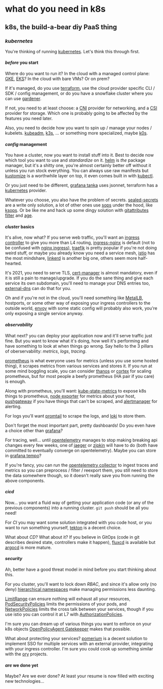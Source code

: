 # what do you need in k8s

## k8s, the build-a-bear diy PaaS thing

### _kubernetes_

You're thinking of running [kubernetes](https://kubernetes.io/).
Let's think this through first.

#### _before_ you start

Where do you want to run it?
In the cloud with a managed control plane:
[GKE](https://cloud.google.com/kubernetes-engine),
[EKS](https://aws.amazon.com/eks/)?
In the cloud with bare VMs?
Or on prem?

If it's managed,
do you use [terraform](https://www.terraform.io/),
use the cloud provider specific CLI / SDK / config management,
or do you have a snowflake cluster where you can use [gardener](https://gardener.cloud/).

If not, you need to at least choose:
a [CNI](https://github.com/containernetworking/cni) provider for networking,
and a [CSI](https://github.com/container-storage-interface/spec) provider for storage.
Which one is probably going to be affected by the features you need later.

Also, you need to decide how you want to spin up / manage your nodes / kubelets.
[kubeadm](https://github.com/kubernetes/kubeadm),
[k3s](https://k3s.io/), ...
or something more specialized, maybe [k0s](https://k0sproject.io/).

#### _config_ management

You have a cluster, now you want to install stuff into it.
Best to decide now which tool you want to use and _standardize_ on it.
[helm](https://helm.sh/) is _the_ package manager, but it's a shitty one,
you're almost certainly better off without it unless you run stock everything.
You can always use raw manifests
but [kustomize](https://kustomize.io/) is a worthwhile layer on top,
it even comes built in with [kubectl](https://kubernetes.io/docs/reference/kubectl/kubectl/).

Or you just need to be different,
[grafana tanka](https://grafana.com/oss/tanka/) uses jsonnet,
terraform has a [kubernetes](https://registry.terraform.io/providers/hashicorp/kubernetes/latest/docs) provider.

Whatever you choose, you also have the problem of secrets.
[sealed-secrets](https://github.com/bitnami-labs/sealed-secrets) are a write only solution,
a lot of other ones use [sops](https://github.com/mozilla/sops) under the hood,
like [ksops](https://github.com/viaduct-ai/kustomize-sops).
Or be like me and hack up some dingy solution with [gitattributes filter](https://git-scm.com/docs/gitattributes#_filter)
and [age](https://github.com/FiloSottile/age).

#### _cluster_ basics

It's alive, now what?
If you serve web traffic,
you'll want an [ingress controller](https://kubernetes.io/docs/concepts/services-networking/ingress-controllers/)
to give you more than L4 routing,
[ingress-nginx](https://kubernetes.github.io/ingress-nginx/) is default
(not to be confused with [nginx ingress](https://www.nginx.com/products/nginx-ingress-controller/)),
[traefik](https://traefik.io/) is pretty popular if you're not doing weird stuff,
or maybe you already know you need a service mesh,
[istio](https://istio.io/) has the most mindshare,
[linkerd](https://linkerd.io/) is another big one,
others seem more half-hearted.

It's 2021, you need to serve TLS,
[cert-manager](https://cert-manager.io/) is almost mandatory,
even if it is still a pain to manage/upgrade.
If you do the sane thing and give each service its own subdomain,
you'll need to manage your DNS entries too,
[external-dns](https://github.com/kubernetes-sigs/external-dns) can do that for you.

Oh and if you're not in the cloud, you'll need something like [MetalLB](https://metallb.universe.tf/),
hostports, or some other way of exposing your ingress controllers to the outside world,
[envoy](https://www.envoyproxy.io/) with some static config
will probably also work, you're only exposing a single service anyway.

#### _observability_

What next? you can deploy your application now and it'll serve traffic just fine.
But you want to know what it's doing, how well it's performing
and have something to look at when things go wrong.
Say hello to the 3 pillars of oberservability: _metrics_, _logs_, _tracing_.

[prometheus](https://prometheus.io/) is what everyone uses for metrics
(unless you use some hosted thing), it scrapes metrics from various services and stores it.
If you run at some mind boggling scale, you can consider
[thanos](https://thanos.io/) or [cortex](https://cortexmetrics.io/)
for scaling prometheus, but for most people a beefy prometheus (HA pair if you care) is enough.

Along with prometheus, you'll want:
[kube-state-metrics](https://github.com/kubernetes/kube-state-metrics) to expose k8s things to prometheus,
[node exporter](https://github.com/prometheus/node_exporter) for metrics about your host,
[pushgateway](https://github.com/prometheus/pushgateway) if you have things that can't be scraped,
and [alertmanager](https://github.com/prometheus/alertmanager) for alerting.

For logs you'll want [promtail](https://grafana.com/docs/loki/latest/clients/promtail/) to scrape the logs,
and [loki](https://grafana.com/docs/loki/latest/) to store them.

Don't forget the most important part, pretty dashboards!
Do you even have a choice other than [grafana](https://grafana.com/)?

For tracing, well...
until [opentelemetry](https://opentelemetry.io/) manages to stop making breaking api changes every few weeks,
one of [jaeger](https://www.jaegertracing.io/) or [zipkin](https://zipkin.io/) will have to do
(both have committed to eventually converge on opentelemetry).
Maybe you can store in [grafana tempo](https://grafana.com/oss/tempo/)?

If you're fancy, you can run the [opentelemetry collector](https://github.com/open-telemetry/opentelemetry-collector)
to ingest traces and metrics so you can preprocess / filter / reexport them,
you still need to store the data somewhere though, so it doesn't really save you from running the above components.

#### _cicd_

Now... you want a fluid way of getting your application code
(or any of the previous components) into a running cluster.
`git push` should be all you need!

For _CI_ you may want some solution integrated with you code host,
or you want to run something yourself,
[tekton](https://tekton.dev/) is a decent choice.

What about _CD_? What about it? If you believe in GitOps
(code in git describes desired state, controllers make it happen),
[fluxcd](https://toolkit.fluxcd.io/) is available but
[argocd](https://argoproj.github.io/argo-cd/) is more mature.

#### _security_

Ah, better have a good threat model in mind before you start thinking about this.

For you cluster, you'll want to lock down _RBAC_,
and since it's allow only (no deny) [hierarchical namespaces](https://github.com/kubernetes-sigs/multi-tenancy/tree/master/incubator/hnc)
make managing permissions less daunting.

[LimitRange](https://kubernetes.io/docs/concepts/policy/limit-range/) can ensure nothing will exhaust all your resources,
[PodSecurityPolicies](https://kubernetes.io/docs/concepts/policy/pod-security-policy/) limits the permissions of your pods,
and [NetworkPolicies](https://kubernetes.io/docs/concepts/services-networking/network-policies/) limits the cross talk between your services,
though if you use istio you can control it at L7 with [AuthorizationPolicies](https://istio.io/latest/docs/reference/config/security/authorization-policy/).

I'm sure you can dream up of various things you want to enforce on your k8s objects
[OpenPolicyAgent Gatekeeper](https://github.com/open-policy-agent/gatekeeper) makes that possible.

What about protecting your services?
[pomerium](https://pomerium.io/) is a decent solution to implement SSO for multiple services with an external provider, integrating with your ingress controller.
I'm sure you could cook up something similar with the [ory](https://www.ory.sh/) projects.

#### _are_ we done yet

Maybe? Are we ever done?
At least your resume is now filled with exciting new technologies...
